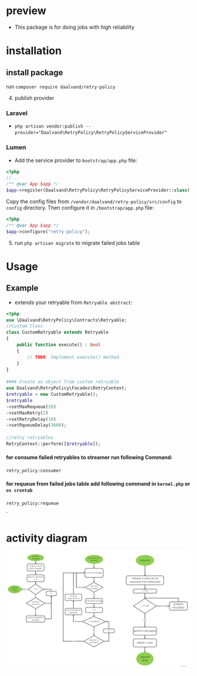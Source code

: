 # preview
* This package is for doing jobs with high reliability
# installation
## install package
run `composer require daalvand/retry-policy`

4. publish provider

### Laravel
* `php artisan vendor:publish --provider="Daalvand\RetryPolicy\RetryPolicyServiceProvider"`

### Lumen
* Add the service provider to `bootstrap/app.php` file:
```php
<?php
//...
/** @var App $app */
$app->register(Daalvand\RetryPolicy\RetryPolicyServiceProvider::class);
```

Copy the config files from `/vendor/daalvand/retry-policy/src/config` to `config` directory. Then configure it in  `/bootstrap/app.php`
file:
```php
<?php
/** @var App $app */
$app->configure("retry-policy");
```
5. run `php artisan migrate` to migrate failed jobs table

# Usage

## Example
* extends your retryable from `Retryable abstract`:
```php
<?php
use \Daalvand\RetryPolicy\Contracts\Retryable;
//Custom Class
class CustomRetryable extends Retryable
{
    public function execute() : bool
    {
        // TODO: Implement execute() method.
    }
}

#### Create an object from custom retryable
use Daalvand\RetryPolicy\Facades\RetryContext;
$retryable = new CustomRetryable();
$retryable
->setMaxRequeue(20)
->setMaxRetry(2)
->setRetryDelay(10)
->setRqueueDelay(3600);

//retry retryables
RetryContext::perform([$retryable]);
```
#### for consume failed retryables to streamer run following Command:

`retry_policy:consumer`

#### for requeue from failed jobs table add following command in `kernel.php` or `os crontab`

`retry_policy:requeue`

`

# activity diagram 

![alt Activity Diagram](statics/activity-diagram.jpg "Activity Diagram")



